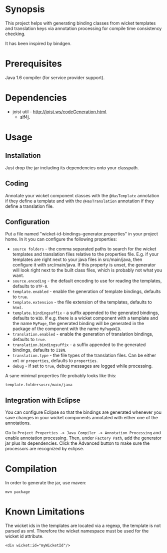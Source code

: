 Synopsis
========

This project helps with generating binding classes from wicket templates and
translation keys via annotation processing for compile time consistency
checking.

It has been inspired by bindgen.

Prerequisites
=============

Java 1.6 compiler (for service provider support).

Dependencies
============

* joist util - http://joist.ws/codeGeneration.html.
    * slf4j. 

Usage
=====

Installation
------------

Just drop the jar including its dependencies onto your classpath.

Coding
------

Annotate your wicket component classes with the `@HasTemplate` annotation if
they define a template and with the `@HasTranslation` annotation if they define
a translation file.

Configuration
-------------

Put a file named "wicket-id-bindings-generator.properties" in your project home.
In it you can configure the following properties:

* `source folders` - the comma separated paths to search for the wicket 
templates and translation files relative to the properties file. E.g. if your
templates are right next to your java files in src/main/java, then configure it
with src/main/java. If this property is unset, the generator will look right
next to the built class files, which is probably not what you want.
* `source.encoding` - the default encoding to use for reading the templates,
defaults to `UTF-8`.
* `template.enabled` - enable the generation of template bindings, defaults to
`true`.
* `template.extension` - the file extension of the templates, defaults to
`html`.
* `template.bindingsuffix` - a suffix appended to the generated bindings,
defaults to `WID`. If e.g. there is a wicket component with a template and the
name `MyPage`, the generated binding will be generated in the package of the
component with the name `MyPageWID`.
* `translation.enabled` - enable the generation of translation bindings,
defaults to `true`.
* `translation.bindingsuffix` - a suffix appended to the generated bindings,
defaults to `I18N`.
* `translation.type` - the file types of the translation files. Can be either
`xml` or `properties`, defaults to `properties`.
* `debug` - if set to `true`, debug messages are logged while processing.

A sane minimal properties file probably looks like this:

    template.folders=src/main/java

Integration with Eclipse
------------------------

You can configure Eclipse so that the bindings are generated whenever you save
changes in your wicket components annotated with either one of the annotations.

Go to `Project Properties -> Java Compiler -> Annotation Processing` and
enable annotation processing. Then, under `Factory Path`, add the generator
jar plus its dependencies. Click the Advanced button to make sure the processors
are recognized by eclipse.

Compilation
===========

In order to generate the jar, use maven:

    mvn package

Known Limitations
=================

The wicket ids in the templates are located via a regexp, the template is not
parsed as xml. Therefore the wicket namespace must be used for the wicket id
attribute.

    <div wicket:id="myWicketId"/>
